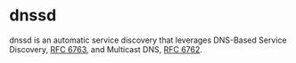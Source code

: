 # dnssd

dnssd is an automatic service discovery that leverages DNS-Based Service Discovery, [RFC 6763](http://www.ietf.org/rfc/rfc6763.txt), and Multicast DNS, [RFC 6762](http://www.ietf.org/rfc/rfc6762.txt).
